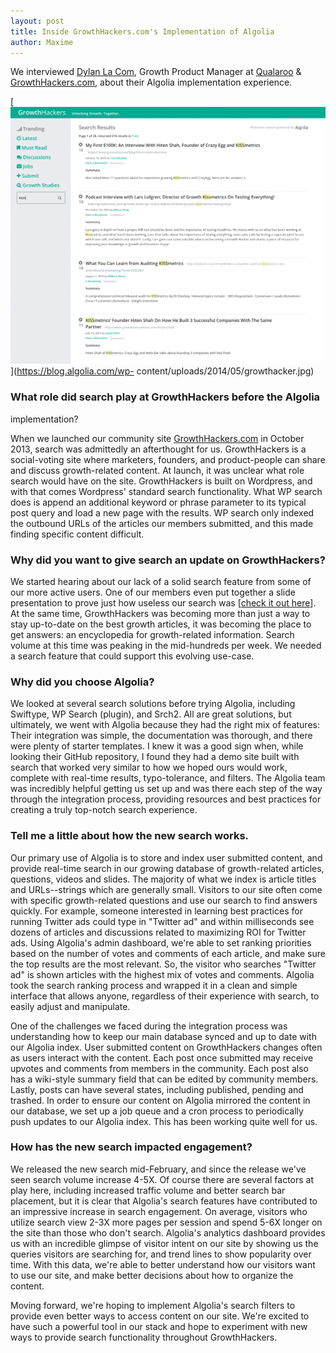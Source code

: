 ```yaml
---
layout: post
title: Inside GrowthHackers.com's Implementation of Algolia
author: Maxime
---
```


We interviewed [Dylan La Com][1], Growth Product
Manager at [Qualaroo][2] &
[GrowthHackers.com][3], about their Algolia
implementation experience.

[![growthacker][4]](https://blog.algolia.com/wp-
content/uploads/2014/05/growthacker.jpg)

### What role did search play at GrowthHackers before the Algolia
implementation?

When we launched our community site
[GrowthHackers.com][5] in October 2013, search was
admittedly an afterthought for us. GrowthHackers is a social-voting site where
marketers, founders, and product-people can share and discuss growth-related
content. At launch, it was unclear what role search would have on the site.
GrowthHackers is built on Wordpress, and with that comes Wordpress' standard
search functionality. What WP search does is append an additional keyword or
phrase parameter to its typical post query and load a new page with the
results. WP search only indexed the outbound URLs of the articles our members
submitted, and this made finding specific content difficult.

### Why did you want to give search an update on GrowthHackers?

We started hearing about our lack of a solid search feature from some of our
more active users. One of our members even put together a slide presentation
to prove just how useless our search was [[check it out
here][6]]. At the same time, GrowthHackers was becoming more than just a
way to stay up-to-date on the best growth articles, it was becoming the place
to get answers: an encyclopedia for growth-related information. Search volume
at this time was peaking in the mid-hundreds per week. We needed a search
feature that could support this evolving use-case.

### Why did you choose Algolia?

We looked at several search solutions before trying Algolia, including
Swiftype, WP Search (plugin), and Srch2. All are great solutions, but
ultimately, we went with Algolia because they had the right mix of features:
Their integration was simple, the documentation was thorough, and there were
plenty of starter templates. I knew it was a good sign when, while looking
their GitHub repository, I found they had a demo site built with search that
worked very similar to how we hoped ours would work, complete with real-time
results, typo-tolerance, and filters. The Algolia team was incredibly helpful
getting us set up and was there each step of the way through the integration
process, providing resources and best practices for creating a truly top-notch
search experience.

### Tell me a little about how the new search works.

Our primary use of Algolia is to store and index user submitted content, and
provide real-time search in our growing database of growth-related articles,
questions, videos and slides. The majority of what we index is article titles
and URLs--strings which are generally small. Visitors to our site often come
with specific growth-related questions and use our search to find answers
quickly. For example, someone interested in learning best practices for
running Twitter ads could type in "Twitter ad" and within milliseconds see
dozens of articles and discussions related to maximizing ROI for Twitter ads.
Using Algolia's admin dashboard, we're able to set ranking priorities based on
the number of votes and comments of each article, and make sure the top
results are the most relevant. So, the visitor who searches "Twitter ad" is
shown articles with the highest mix of votes and comments. Algolia took the
search ranking process and wrapped it in a clean and simple interface that
allows anyone, regardless of their experience with search, to easily adjust
and manipulate.

One of the challenges we faced during the integration process was
understanding how to keep our main database synced and up to date with our
Algolia index. User submitted content on GrowthHackers changes often as users
interact with the content. Each post once submitted may receive upvotes and
comments from members in the community. Each post also has a wiki-style
summary field that can be edited by community members. Lastly, posts can have
several states, including published, pending and trashed. In order to ensure
our content on Algolia mirrored the content in our database, we set up a job
queue and a cron process to periodically push updates to our Algolia index.
This has been working quite well for us.

### How has the new search impacted engagement?

We released the new search mid-February, and since the release we've seen
search volume increase 4-5X. Of course there are several factors at play here,
including increased traffic volume and better search bar placement, but it is
clear that Algolia's search features have contributed to an impressive
increase in search engagement. On average, visitors who utilize search view
2-3X more pages per session and spend 5-6X longer on the site than those who
don't search. Algolia's analytics dashboard provides us with an incredible
glimpse of visitor intent on our site by showing us the queries visitors are
searching for, and trend lines to show popularity over time. With this data,
we're able to better understand how our visitors want to use our site, and
make better decisions about how to organize the content.

Moving forward, we're hoping to implement Algolia's search filters to provide
even better ways to access content on our site. We're excited to have such a
powerful tool in our stack and hope to experiment with new ways to provide
search functionality throughout GrowthHackers.


[1]: https://twitter.com/dylanLaCom
[2]: https://qualaroo.com
[3]: http://growthhackers.com
[4]: /assets/growthacker.jpg
[5]: http://growthhackers.com/
[6]: http://www.slideshare.net/andrewmatthewthompson/improving-search-on-growthhackers

